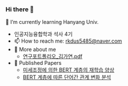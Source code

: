 ### Hi there 👋

<!--
**rkdus5485/rkdus5485** is a ✨ _special_ ✨ repository because its `README.md` (this file) appears on your GitHub profile.

Here are some ideas to get you started:

- 🔭 I’m currently working on ...
- 🌱 I’m currently learning ...
- 👯 I’m looking to collaborate on ...
- 🤔 I’m looking for help with ...
- 💬 Ask me about ...
- 📫 How to reach me: ...
- 😄 Pronouns: ...
- ⚡ Fun fact: ...
-->
🌱 I’m currently learning Hanyang Univ.
  - 인공지능융합학과 석사 4기
- 📫 How to reach me: rkdus5485@naver.com
- 🤔 More about me
  - [연구포트폴리오_김가연.pdf](https://github.com/rkdus5485/rkdus5485/files/9945383/_.pdf)
- 🔭 Published Papers
  - [미세조정에 의한 BERT 계층의 재학습 양상](https://www.dbpia.co.kr/journal/articleDetail?nodeId=NODE11035829)
  - [BERT 계층에 따른 단어간 관계 변화 분석](https://www.dbpia.co.kr/journal/articleDetail?nodeId=NODE11113474)

